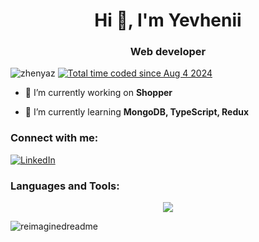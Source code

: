 <h1 align="center">Hi 👋, I'm Yevhenii</h1>
<h3 align="center">Web developer</h3>

<p align="left"> <img src="https://komarev.com/ghpvc/?username=zhenyaz&label=Profile%20views&color=0e75b6&style=flat" alt="zhenyaz" /> 
<a href="https://wakatime.com/@f422e0d8-eb2d-4323-83c6-d0eb19e42fc6"><img src="https://wakatime.com/badge/user/f422e0d8-eb2d-4323-83c6-d0eb19e42fc6.svg" alt="Total time coded since Aug 4 2024" /></a></p>


- 🔭 I’m currently working on **Shopper**

- 🌱 I’m currently learning **MongoDB, TypeScript, Redux**

<h3 align="left">Connect with me:</h3>
<p align="left">
<a href="https://www.linkedin.com/in/yevhenii-zhelezniakov/" target="_blank"><img src="https://img.shields.io/badge/LinkedIn-%230077B5.svg?&style=flat-square&logo=linkedin&logoColor=white" alt="LinkedIn"></a>

</p>

<h3 align="left">Languages and Tools:</h3>
<p align="center">
  <a href="https://skillicons.dev">
    <img src="https://skillicons.dev/icons?i=git,js,ts,react,nodejs,mongodb,firebase" />
  </a>
</p>
<img src="https://myreadme.vercel.app/api/embed/ZhenyaZ?panels=userstatistics,toprepositories,toplanguages,commitgraph" alt="reimaginedreadme" />

